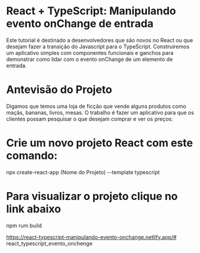 # React + TypeScript: Manipulando evento onChange de entrada

Este tutorial é destinado a desenvolvedores que são novos no React ou que desejam fazer a transição do Javascript para o TypeScript. Construiremos um aplicativo simples com componentes funcionais e ganchos para demonstrar como lidar com o evento onChange de um elemento de entrada.

# Antevisão do Projeto
Digamos que temos uma loja de ficção que vende alguns produtos como maçãs, bananas, livros, mesas. O trabalho é fazer um aplicativo para que os clientes possam pesquisar o que desejam comprar e ver os preços:

# Crie um novo projeto React com este comando:
npx create-react-app (Nome do Projeto) --template typescript

# Para visualizar o projeto clique no link abaixo
npm rum build

https://react-typescript-manipulando-evento-onchange.netlify.app/# react_typescript_evento_onchenge
